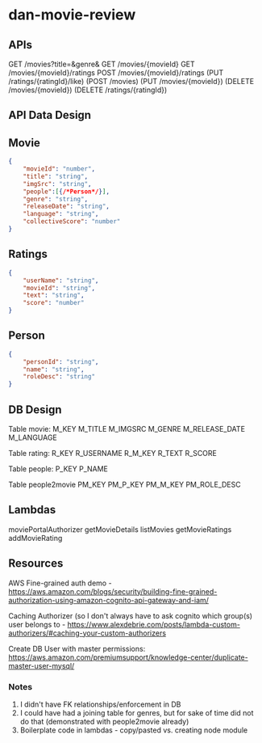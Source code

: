 # dan-movie-review

## APIs
GET /movies?title=&genre&
GET /movies/{movieId}
GET /movies/{movieId}/ratings
POST /movies/{movieId}/ratings
(PUT /ratings/{ratingId}/like)
(POST /movies)
(PUT /movies/{movieId})
(DELETE /movies/{movieId})
(DELETE /ratings/{ratingId})

## API Data Design
Movie
----
```json
{
    "movieId": "number",
    "title": "string",
    "imgSrc": "string",
    "people":[{/*Person*/}],
    "genre": "string",
    "releaseDate": "string",
    "language": "string",
    "collectiveScore": "number"
}
```

Ratings
----
```json
{
    "userName": "string",
    "movieId": "string",
    "text": "string",
    "score": "number"
}
```

Person
----
```json
{
    "personId": "string",
    "name": "string",
    "roleDesc": "string"
}
```


## DB Design

Table movie:
M_KEY
M_TITLE
M_IMGSRC
M_GENRE
M_RELEASE_DATE
M_LANGUAGE

Table rating:
R_KEY
R_USERNAME
R_M_KEY
R_TEXT
R_SCORE

Table people:
P_KEY
P_NAME

Table people2movie
PM_KEY
PM_P_KEY
PM_M_KEY
PM_ROLE_DESC

## Lambdas
moviePortalAuthorizer
getMovieDetails
listMovies
getMovieRatings
addMovieRating


## Resources
AWS Fine-grained auth demo - https://aws.amazon.com/blogs/security/building-fine-grained-authorization-using-amazon-cognito-api-gateway-and-iam/

Caching Authorizer (so I don't always have to ask cognito which group(s) user belongs to - https://www.alexdebrie.com/posts/lambda-custom-authorizers/#caching-your-custom-authorizers

Create DB User with master permissions: https://aws.amazon.com/premiumsupport/knowledge-center/duplicate-master-user-mysql/

### Notes
1. I didn't have FK relationships/enforcement in DB
2. I could have had a joining table for genres, but for sake of time did not do that (demonstrated with people2movie already)
3. Boilerplate code in lambdas - copy/pasted vs. creating node module
